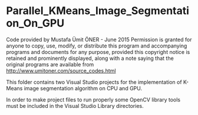 # Parallel_KMeans_Image_Segmentation_On_GPU

Code provided by Mustafa Ümit ÖNER - June 2015
Permission is granted for anyone to copy, use, modify, or distribute 
this program and accompanying programs and documents for any purpose, 
provided this copyright notice is retained and prominently displayed, 
along with a note saying that the original programs are available from 
http://www.umitoner.com/source_codes.html


This folder contains two Visual Studio projects for the implementation 
of K-Means image segmentation algorithm on CPU and GPU.

In order to make project files to run properly some OpenCV library tools 
must be included in the Visual Studio Library directories.
